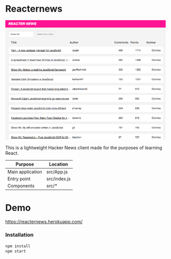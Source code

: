 # Reacternews
![Screenshot](/documentation/screenshot.png?raw=true "Screenshot")

This is a lightweight Hacker News client made for the purposes of learning React.

Purpose | Location
------------ | -------------
Main application | src/App.js
Entry point | src/index.js
Components | src/*

# Demo
https://reacternews.herokuapp.com/

### Installation
```
npm install
npm start
```